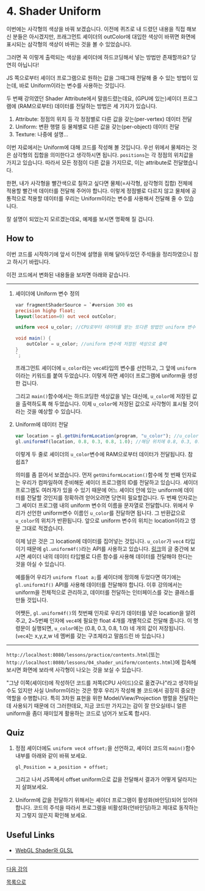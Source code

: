 # 4. Shader Uniform

이번에는 사각형의 색상을 바꿔 보겠습니다. 이전에 퀴즈로 내 드렸던 내용을 직접 해보신 분들은 아시겠지만, 프래그먼트 셰이더의 outColor에 대입한 색상이 바뀌면 화면에 표시되는 삼각형의 색상이 바뀌는 것을 볼 수 있었습니다.

그러면 꼭 이렇게 출력되는 색상을 셰이더에 하드코딩해서 넣는 방법만 존재할까요? 당연히 아닙니다!

JS 쪽으로부터 셰이더 프로그램으로 원하는 값을 그때그때 전달해 줄 수 있는 방법이 있는데, 바로 Uniform이라는 변수를 사용하는 것입니다.

두 번째 강의였던 Shader Attribute에서 말씀드렸는데요, (GPU에 있는)셰이더 프로그램에 (RAM으로부터) 데이터를 전달하는 방법은 세 가지가 있습니다.

1. Attribute: 정점의 위치 등 각 정점별로 다른 값을 갖는(per-vertex) 데이터 전달
2. Uniform: 변환 행렬 등 물체별로 다른 값을 갖는(per-object) 데이터 전달
3. Texture: 나중에 설명...

이번 자료에서는 Uniform에 대해 코드를 작성해 볼 것입니다. 우선 위에서 물체라는 것은 삼각형의 집합을 의미한다고 생각하시면 됩니다. `positions`는 각 정점의 위치값을 가지고 있습니다. 따라서 모든 정점이 다른 값을 가지므로, 이는 attribute로 전달했습니다. 

한편, 내가 사각형을 빨간색으로 칠하고 싶다면 물체(=사각형, 삼각형의 집합) 전체에 적용할 빨간색 데이터를 전달해 주어야 합니다. 이렇게 정점별로 다르지 않고 물체에 공통적으로 적용할 데이터를 우리는 Uniform이라는 변수를 사용해서 전달해 줄 수 있습니다.

잘 설명이 되었는지 모르겠는데요, 예제를 보시면 명확해 질 겁니다.

## How to

이번 코드를 시작하기에 앞서 이전에 설명을 위해 달아두었던 주석들을 정리하였으니 참고 하시기 바랍니다.

이전 코드에서 변화된 내용들을 보자면 아래와 같습니다.

---
1. 셰이더에 Uniform 변수 정의

    ```glsl
    var fragmentShaderSource = `#version 300 es
    precision highp float;
    layout(location=0) out vec4 outColor;

    uniform vec4 u_color; //CPU로부터 데이터를 받는 또다른 방법인 uniform 변수

    void main() {
        outColor = u_color; //uniform 변수에 저장된 색상으로 출력
    }
    `;
    ```

    프래그먼트 셰이더에 `u_color`라는 `vec4`타입의 변수를 선언하고, 그 앞에 `uniform`이라는 키워드를 붙여 두었습니다. 이렇게 하면 셰이더 프로그램에 uniform을 생성한 겁니다.

    그리고 `main()`함수에서는 하드코딩한 색상값을 넣는 대신에, `u_color`에 저장된 값을 출력하도록 해 두었습니다. 이제 `u_color`에 저장된 값으로 사각형이 표시될 것이라는 것을 예상할 수 있습니다.

2. Uniform에 데이터 전달

    ```js
    var location = gl.getUniformLocation(program, "u_color"); //u_color 변수 위치를 참조
    gl.uniform4f(location, 0.8, 0.3, 0.8, 1.0); //해당 위치에 0.8, 0.3, 0.8, 1.0 데이터를 전달
    ```

    이렇게 두 줄로 셰이더의 `u_color`변수에 RAM으로부터 데이터가 전달됩니다. 참 쉽죠?

    의미를 좀 뜯어서 보겠습니다. 먼저 `getUniformLocation()`함수에 첫 번째 인자로는 우리가 컴파일하여 준비해둔 셰이더 프로그램의 ID를 전달하고 있습니다. 셰이더 프로그램도 여러개가 있을 수 있기 때문에 어느 셰이더 안에 있는 uniform에 데이터를 전달할 것인지를 정확하려 얻어오려면 당연히 필요할겁니다. 두 번째 인자로는 그 셰이더 프로그램 내의 uniform 변수의 이름을 문자열로 전달합니다. 위에서 우리가 선언한 uniform변수 이름인 `u_color`를 전달하면 됩니다. 그 반환값으로 `u_color`의 위치가 반환됩니다. 앞으로 uniform 변수의 위치는 location이라고 영문 그대로 적겠습니다.

    이제 남은 것은 그 location에 데이터를 집어넣는 것입니다. `u_color`가 `vec4` 타입이기 때문에 `gl.uniform4f()`라는 API를 사용하고 있습니다. [링크](https://webgl2fundamentals.org/webgl/lessons/ko/webgl-shaders-and-glsl.html#uniforms)의 글 중간에 보시면 셰이더 내의 데이터 타입별로 다른 함수를 사용해 데이터를 전달해야 한다는 것을 아실 수 있습니다.

    예를들어 우리가 `uniform float a;`를 셰이더에 정의해 두었다면 여기에는 `gl.uniform1f()` API를 사용해 데이터를 전달해야 합니다. 이후 강의에서는 uniform을 전체적으로 관리하고, 데이터를 전달하는 인터페이스를 갖는 클래스를 만들 것입니다.

    어쨋든, `gl.uniform4f()`의 첫번째 인자로 우리가 데이터를 넣은 location을 알려주고, 2~5번째 인자에 `vec4`에 필요한 float 4개를 개별적으로 전달해 줍니다. 이 명령문이 실행되면, `u_color`에는 (0.8, 0.3, 0.8, 1.0) 네 개의 값이 저장됩니다. (`vec4`는 x,y,z,w 네 멤버를 갖는 구조체라고 말씀드린 바 있습니다.)

---

`http://localhost:8080/lessons/practice/contents.html`(또는 `http://localhost:8080/lessons/04_shader_uniform/contents.html`)에 접속해 보시면 화면에 보라색 사각형이 나오는 것을 보실 수 있습니다.

"그냥 이쪽(셰이더)에 작성하던 코드를 저쪽(CPU 사이드)으로 옮겼구나"라고 생각하실 수도 있지만 사실 Uniform이라는 것은 향후 우리가 작성해 볼 코드에서 굉장히 중요한 역할을 수행합니다. 특히 3차원 표현을 위한 Model/View/Projection 행렬을 전달하는데 사용되기 때문에 더 그러한데요, 지금 코드만 가지고는 감이 잘 안오실테니 얼른 uniform을 좀더 재미있게 활용하는 코드로 넘어가 보도록 합시다.

## Quiz

1. 정점 셰이더에도 `uniform vec4 offset;`을 선언하고, 셰이더 코드의 `main()`함수 내부를 아래와 같이 바꿔 보세요.

    ```
    gl_Position = a_position + offset;
    ```
    그리고 나서 JS쪽에서 offset uniform으로 값을 전달해서 결과가 어떻게 달라지는지 살펴보세요.

2. Uniform에 값을 전달하기 위해서는 셰이더 프로그램이 활성화(바인딩)되어 있어야 합니다. 코드의 주석을 따라서 프로그램을 비활성화(언바인딩)하고 제대로 동작하는지 그렇지 않은지 확인해 보세요.

## Useful Links

- [WebGL Shader와 GLSL](https://webgl2fundamentals.org/webgl/lessons/ko/webgl-shaders-and-glsl.html#uniforms)

---

[다음 강의](../05_shader_uniform_interactive/)

[목록으로](../)